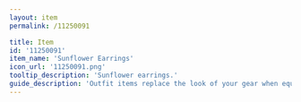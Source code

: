 ```yaml
---
layout: item
permalink: /11250091

title: Item
id: '11250091'
item_name: 'Sunflower Earrings'
icon_url: '11250091.png'
tooltip_description: 'Sunflower earrings.'
guide_description: 'Outfit items replace the look of your gear when equipped.'
---
```


